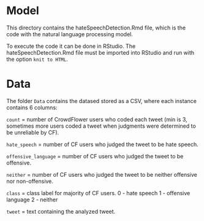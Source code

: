 # Model

This directory contains the hateSpeechDetection.Rmd file, which is the code with the natural language processing model.

To execute the code it can be done in RStudio. The hateSpeechDetection.Rmd file must be imported into RStudio and run with the option ```knit to HTML```.


# Data

The folder `Data` contains the datased stored as a CSV, where each instance contains 6 columns:

`count` = number of CrowdFlower users who coded each tweet (min is 3, sometimes more users coded a tweet when judgments were determined to be unreliable by CF).

`hate_speech` = number of CF users who judged the tweet to be hate speech.

`offensive_language` = number of CF users who judged the tweet to be offensive.

`neither` = number of CF users who judged the tweet to be neither offensive nor non-offensive.

`class` = class label for majority of CF users.
  0 - hate speech
  1 - offensive  language
  2 - neither
 
 `tweet` = text containing the analyzed tweet.
